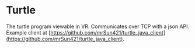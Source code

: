 # Turtle
The turtle program viewable in VR.
Communicates over TCP with a json API.
Example client at [https://github.com/mrSun421/turtle_java_client](https://github.com/mrSun421/turtle_java_client).
